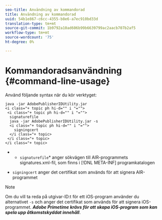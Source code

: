 ```yaml
---
seo-title: Användning av kommandorad
title: Användning av kommandorad
uuid: 54b1e867-c6cc-4355-b8e6-a7ec910bd33d
translation-type: tm+mt
source-git-commit: 1b9792a10ad606b99b6639799ac2aacb707b2af5
workflow-type: tm+mt
source-wordcount: '75'
ht-degree: 0%

---
```



# Kommandoradsanvändning {#command-line-usage}

Använd följande syntax när du kör verktyget:

```
java -jar AdobePublisherIDUtility.jar 
<i class="+ topic ph hi-d="" i "="">
 <i class="+ topic ph hi-d="" i "="">
  signaturefile 
  java -jar AdobePublisherIDUtility.jar -s 
  <i class="+ topic ph hi-d="" i "="">
    signingcert
  </i class="+ topic>
 </i class="+ topic>
</i class="+ topic>
```

* 
   * `signaturefile`* anger sökvägen till AIR-programmets signatures.xml-fil, som finns i  [!DNL META-INF] programkatalogen

* `signingcert` anger det certifikat som används för att signera AIR-programmet

>[!NOTE]
>
>Om du vill ta reda på utgivar-ID:t för ett iOS-program använder du alternativet `-s` och anger det certifikat som används för att signera iOS-programmet. ***Adobe Primetime krävs för att skapa iOS-program som kan spela upp åtkomstskyddat innehåll***.


